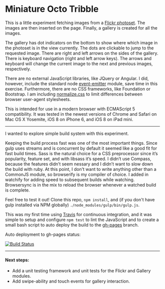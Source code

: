 # Miniature Octo Tribble

This is a little experiment fetching images from a [Flickr
photoset](https://www.flickr.com/photos/heatherpeaches/sets/72157639383517453/).
The images are then inserted on the page. Finally, a gallery is created for
all the images.

The gallery has dot indicators on the bottom to show where which image in the
photoset is in the view currently. The dots are clickable to jump to the
requested image. There are right and left arrows on the sides of the gallery.
There is keyboard navigation (right and left arrow keys). The arrows and
keyboard will change the current image to the next and previous images,
respectively.

There are no external JavaScript libraries, like JQuery or Angular. I did, however, include the
standard node [event-emitter](http://nodejs.org/api/events.html) module, save time in this
exercise. Furthermore, there are no CSS frameworks, like Foundation or Bootstrap. I am
including [normalize.css](http://necolas.github.io/normalize.css/) to limit differences between
browser user-agent stylesheets.

This is intended for use in a modern browser with ECMAScript 5 compatibility. It was tested in
the newest versions of Chrome and Safari on Mac OS X Yosemite, iOS 8 on iPhone 6, and iOS 8 on
iPad mini.

---

I wanted to explore simple build system with this experiment.

Keeping the build process fast was one of the most important things. Since gulp uses streams
and is concurrent by default it seemed like a good fit for fast build times. Sass is the
natural choice for a CSS preprocessor since it’s popularity, feature set, and with libsass it’s
speed. I didn’t use Compass, because the features didn’t seem nessary and I didn’t want to slow
down the build with ruby. At this point, I don't want to write anything other than a CommonJS
module, so browserify is my compiler of choice. I added in watchify for adding speed to
subsequent builds while watching. Browsersync is in the mix to reload the browser whenever a
watched build is complete.

Feel free to test it out! Clone this repo, `npm install`, and (if you don't have gulp installed
via NPM globally) `./node_modules/gulp/bin/gulp.js`.

This was my first time using [Travis](https://travis-ci.org/donotknow/miniature-octo-tribble)
for continuous integration, and it was simple to setup and configure `npm test` to lint the
JavaScript and to create a small bash script to auto deploy the build to the
[gh-pages](https://donotknow.github.io/miniature-octo-tribble/) branch.

Auto deployment to gh-pages status:

[![Build Status](https://travis-ci.org/donotknow/miniature-octo-tribble.svg?branch=master)](https://travis-ci.org/donotknow/miniature-octo-tribble)

---

#### Next steps:
* Add a unit testing  framework and unit tests for the Flickr and Gallery modules.
* Add swipe-ability and touch events for gallery interaction.
